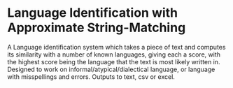 # Language Identification with Approximate String-Matching

A Language identification system which takes a piece of text and computes its similarity with a number of known languages, giving each a score, with the highest score being the language that the text is most likely written in.
Designed to work on informal/atypical/dialectical language, or language with misspellings and errors.
Outputs to text, csv or excel.
